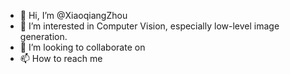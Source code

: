 - 👋 Hi, I’m @XiaoqiangZhou
- 👀 I’m interested in Computer Vision, especially low-level image generation.
- 💞️ I’m looking to collaborate on 
- 📫 How to reach me 

<!---
XiaoqiangZhou/XiaoqiangZhou is a ✨ special ✨ repository because its `README.md` (this file) appears on your GitHub profile.
You can click the Preview link to take a look at your changes.
--->
